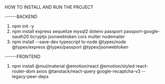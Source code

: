 HOW TO INSTALL AND RUN THE PROJECT


------BACKEND
1. npm init -y
2. npm install express sequelize mysql2 dotenv passport passport-google-oauth20 bcryptjs jsonwebtoken cors multer nodemailer
3. npm install --save-dev typescript ts-node @types/node @types/express @types/passport @types/jsonwebtoken



------FRONTEND
1. npm install @mui/material @emotion/react @emotion/styled react-router-dom axios @tanstack/react-query google-recaptcha-v3 --legacy-peer-deps
